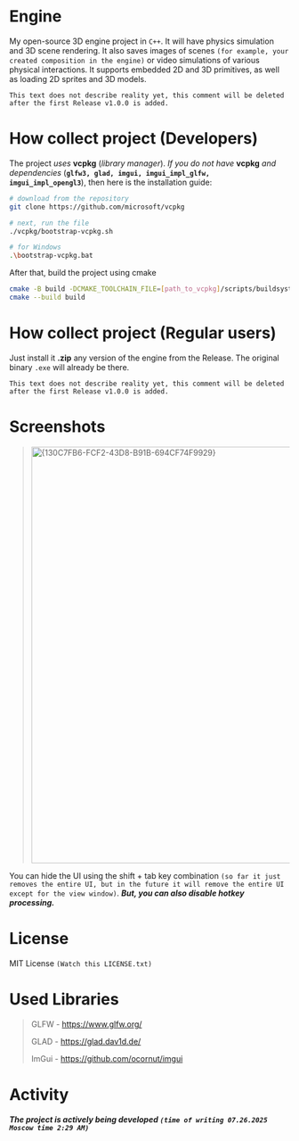 # Engine

My open-source 3D engine project in `C++`. It will have physics simulation and 3D scene rendering. It also saves images of scenes `(for example, your created composition in the engine)` or video simulations of various physical interactions. It supports embedded 2D and 3D primitives, as well as loading 2D sprites and 3D models.

`This text does not describe reality yet, this comment will be deleted after the first Release v1.0.0 is added.`

# How collect project (Developers)

The project *uses* **vcpkg** (*library manager*). *If you do not have* **vcpkg** *and dependencies* (**`glfw3, glad, imgui, imgui_impl_glfw, imgui_impl_opengl3`**), then here is the installation guide:

```sh
# download from the repository
git clone https://github.com/microsoft/vcpkg

# next, run the file
./vcpkg/bootstrap-vcpkg.sh

# for Windows
.\bootstrap-vcpkg.bat
```

After that, build the project using cmake

```sh
cmake -B build -DCMAKE_TOOLCHAIN_FILE=[path_to_vcpkg]/scripts/buildsystems/vcpkg.cmake
cmake --build build
```

# How collect project (Regular users)

Just install it **.zip** any version of the engine from the Release. The original binary `.exe` will already be there.

`This text does not describe reality yet, this comment will be deleted after the first Release v1.0.0 is added.`

# Screenshots
> <img width="1279" height="747" alt="{130C7FB6-FCF2-43D8-B91B-694CF74F9929}" src="https://github.com/user-attachments/assets/31b078f6-9351-4170-8c11-f18843c6bd75" />
You can hide the UI using the shift + tab key combination `(so far it just removes the entire UI, but in the future it will remove the entire UI except for the view window)`. ***But, you can also disable hotkey processing.***

# License
MIT License `(Watch this LICENSE.txt)`

# Used Libraries
> GLFW - https://www.glfw.org/
>
> GLAD - https://glad.dav1d.de/
>
> ImGui - https://github.com/ocornut/imgui

# Activity

***The project is actively being developed `(time of writing 07.26.2025 Moscow time 2:29 AM)`***
